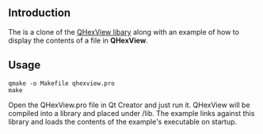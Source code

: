 Introduction
------------

The is a clone of the [QHexView libary](http://code.google.com/p/qhexview/) along with an example of how to display the contents of a file in __QHexView__.

Usage
-----

```
qmake -o Makefile qhexview.pro
make
```

Open the QHexView.pro file in Qt Creator and just run it. QHexView will be compiled into a library and placed under /lib. The example links against this library and loads the contents of the example's executable on startup.
